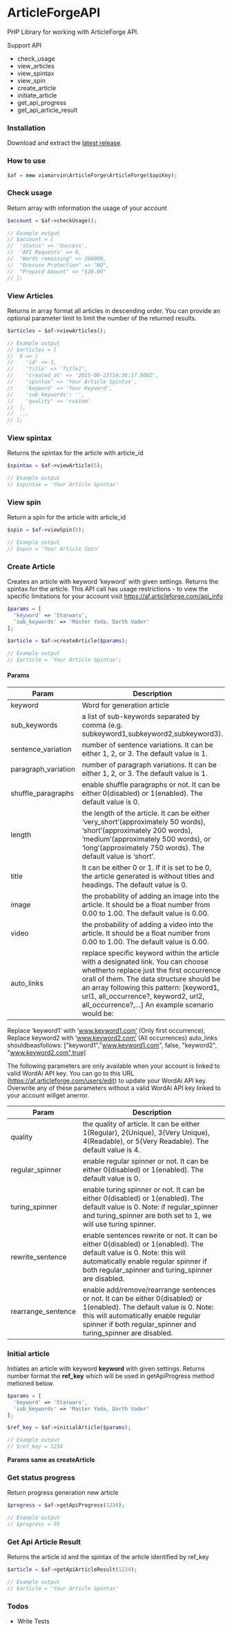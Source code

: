 # ArticleForgeAPI

PHP Library for working with ArticleForge API.

Support API
  - check_usage
  - view_articles
  - view_spintax
  - view_spin
  - create_article
  - initiate_article
  - get_api_progress
  - get_api_article_result

### Installation
Download and extract the [latest release](https://github.com/viamarvin/ArticleForge/releases).

### How to use
```php
$af = new viamarvin\ArticleForge\ArticleForge($apiKey);
```
### Check usage
Return array with information the usage of your account

```php
$account = $af->checkUsage();

// Example output
// $account = [
//	'status' => 'Success',
//	'API Requests' => 0,
//	"Words remaining" => 200000,
//	"Overuse Protection" => "NO",
//	"Prepaid Amount" => "$20.00"
// ];
```

### View Articles
Returns in array format all articles in descending order. You can provide an optional parameter limit to limit the number of the returned results.

```php
$articles = $af->viewArticles();

// Example output
// $articles = [
//  0 => [
//    'id' => 1,
//    'title' => 'Title1',
//    'created_at' => '2015-08-23T14:36:17.000Z',
//    'spintax' => 'Your Article Spintax',
//    'keyword' => 'Your Keyword',
//    'sub_keywords': '',
//    'quality' => 'custom'
//  ],
//  ...
// ];
```

### View spintax
Returns the spintax for the article with article_id

```php
$spintax = $af->viewArticle(5);

// Example output
// $spintax = 'Your Article Spintax'
```

### View spin
Return a spin for the article with article_id

```php
$spin = $af->viewSpin(5);

// Example output
// $spin = 'Your Article Spin'
```

### Create Article
Creates an article with keyword 'keyword' with given settings. Returns the spintax for the article. This API call has usage restrictions - to view the specific limitations for your account visit https://af.articleforge.com/api_info

```php
$params = [
  'keyword' => 'Starwars',
  'sub_keywords' => 'Master Yoda, Darth Vader'
];

$article = $af->createArticle($params);

// Example output
// $article = 'Your Article Spintax';
```

#### Params
Param | Description
------|------------
keyword | Word for generation article
sub_keywords | a list of sub-keywords separated by comma (e.g. subkeyword1,subkeyword2,subkeyword3).
sentence_variation | number of sentence variations. It can be either 1, 2, or 3. The default value is 1.
paragraph_variation | number of paragraph variations. It can be either 1, 2, or 3. The default value is 1.
shuffle_paragraphs | enable shuffle paragraphs or not. It can be either 0(disabled) or 1(enabled). The default value is 0.
length | the length of the article. It can be either ‘very_short’(approximately 50 words), ‘short’(approximately 200 words), ‘medium’(approximately 500 words), or ‘long’(approximately 750 words). The default value is ‘short’.
title | It can be either 0 or 1. If it is set to be 0, the article generated is without titles and headings. The default value is 0.
image | the probability of adding an image into the article. It should be a float number from 0.00 to 1.00. The default value is 0.00.
video | the probability of adding a video into the article. It should be a float number from 0.00 to 1.00. The default value is 0.00.
auto_links | replace specific keyword within the article with a designated link. You can choose whetherto replace just the first occurrence orall of them. The data structure should be an array following this pattern: [keyword1, url1, all_occurrence?, keyword2, url2, all_occurrence?,...] An example scenario would be:
Replace ‘keyword1’ with ‘www.keyword1.com’ (Only first occurrence), Replace keyword2 with ‘www.keyword2.com’ (All occurrences)
auto_links shouldbeasfollows: ["keyword1","www.keyword1.com", false, "keyword2", "www.keyword2.com",true]

The following parameters are only available when your account is linked to valid WordAi API key. You can go to this URL (https://af.articleforge.com/users/edit) to update your WordAi API key. Overwrite any of these parameters without a valid WordAi API key linked to your account willget anerror.

Param | Description
------|------------
quality | the quality of article. It can be either 1(Regular), 2(Unique), 3(Very Unique), 4(Readable), or 5(Very Readable). The default value is 4.
regular_spinner | enable regular spinner or not. It can be either 0(disabled) or 1(enabled). The default value is 0.
turing_spinner | enable turing spinner or not. It can be either 0(disabled) or 1(enabled). The default value is 0. Note: if regular_spinner and turing_spinner are both set to 1, we will use turing spinner.
rewrite_sentence | enable sentences rewrite or not. It can be either 0(disabled) or 1(enabled). The default value is 0. Note: this will automatically enable regular spinner if both regular_spinner and turing_spinner are disabled.
rearrange_sentence | enable add/remove/rearrange sentences or not. It can be either 0(disabled) or 1(enabled). The default value is 0. Note: this will automatically enable regular spinner if both regular_spinner and turing_spinner are disabled.

### Initial article
Initiates an article with keyword **keyword** with given settings. Returns number format the **ref_key** which will be used in getApiProgress method metioned below.

```php
$params = [
  'keyword' => 'Starwars',
  'sub_keywords' => 'Master Yoda, Darth Vader'
];

$ref_key = $af->initialArticle($params);

// Example output
// $ref_key = 1234
```

**Params same as createArticle**


### Get status progress
Return progress generation new article

```php
$progress = $af->getApiProgress(1234);

// Example output
// $progress = 95
```

### Get Api Article Result
Returns the article id and the spintax of the article identified by ref_key

```php
$article = $af->getApiArticleResult(1234);

// Example output
// $article = 'Your Article Spintax'
```


### Todos
 - Write Tests